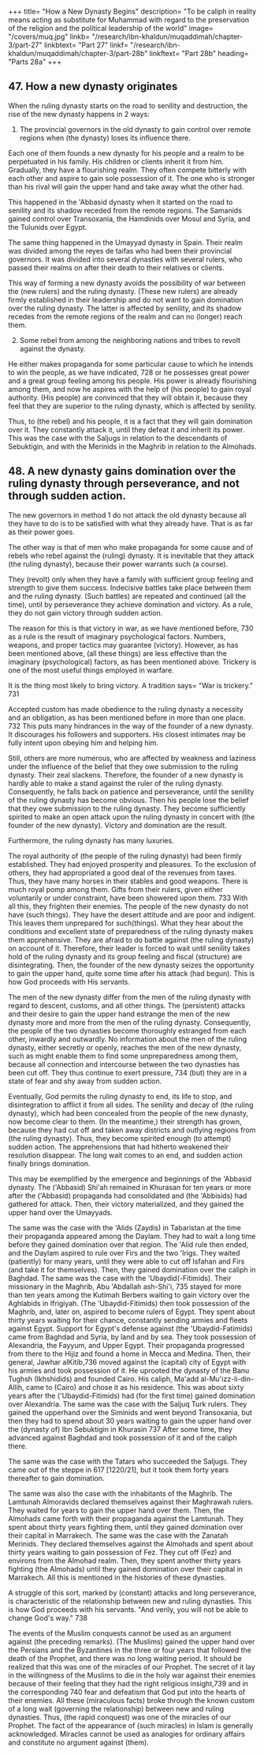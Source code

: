 +++
title= "How a New Dynasty Begins"
description= "To be caliph in reality means acting as substitute for Muhammad with regard to the preservation of the religion and the political leadership of the world"
image= "/covers/muq.jpg"
linkb= "/research/ibn-khaldun/muqaddimah/chapter-3/part-27"
linkbtext= "Part 27"
linkf= "/research/ibn-khaldun/muqaddimah/chapter-3/part-28b"
linkftext= "Part 28b"
heading= "Parts 28a"
+++


## 47. How a new dynasty originates

When the ruling dynasty starts on the road to senility and destruction, the rise of the new dynasty happens in 2 ways:

1. The provincial governors in the old dynasty to gain control over remote regions when (the dynasty) loses its influence there. 

Each one of them founds a new dynasty for his people and a realm to be perpetuated in his family. His children or clients inherit it from him. Gradually, they have a flourishing realm. They often compete bitterly with each other and aspire to gain sole possession of it. The one who is stronger than his rival will gain the upper hand and take away what
the other had.

This happened in the 'Abbasid dynasty when it started on the road to senility and its shadow receded from the remote regions. The Samanids gained control over Transoxania, the Hamdinids over Mosul and Syria, and the Tulunids over Egypt.

The same thing happened in the Umayyad dynasty in Spain. Their realm was divided among the reyes de taifas who had been their provincial governors. It was divided into several dynasties with several rulers, who passed their realms on after their death to their relatives or clients. 

This way of forming a new dynasty avoids the possibility of war between the (new rulers) and the ruling dynasty. (These new rulers) are already firmly established in their leadership and do not want to gain domination over the ruling dynasty. The latter is affected by senility, and its shadow recedes from the remote regions of the realm and can no (longer) reach them.

2. Some rebel from among the neighboring nations and tribes to revolt against the dynasty. 

He either makes propaganda for some particular cause to which he intends to win the people, as we have indicated, 728 or he possesses great power and a great group feeling among his people. His power is already flourishing among them, and now he aspires with the help of (his people) to gain royal authority. (His people) are convinced that they will obtain it, because they feel that they are superior to the ruling dynasty, which is affected by senility. 

Thus, to (the rebel) and his people, it is a fact that they will gain domination over it. They constantly attack it, until they defeat it and inherit its power. This was the case with the Saljugs in relation to the descendants of
Sebuktigin, and with the Merinids in the Maghrib in relation to the Almohads.


## 48. A new dynasty gains domination over the ruling dynasty through perseverance, and not through sudden action.

<!-- We have (just) mentioned that new dynasties originate in two ways. The one
way (is for them to originate) with the governors of outlying regions when the
shadow of the ruling dynasty recedes from those regions and its waves are rolled
back.  -->

The new governors in method 1 do not attack the old dynasty  because all they have to do is to be satisfied with what they already have. That is as far as their power goes. 

The other way is that of men who make propaganda for some cause and of rebels who rebel against the (ruling)
dynasty. It is inevitable that they attack (the ruling dynasty), because their power
warrants such (a course). 

They (revolt) only when they have a family with sufficient group feeling and strength to give them success. Indecisive battles take place between them and the ruling dynasty. (Such battles) are repeated and continued (all the time), until by perseverance they achieve domination and victory. As a rule, they do not gain victory through sudden action.

The reason for this is that victory in war, as we have mentioned before, 730 as a rule is the result of imaginary psychological factors. Numbers, weapons, and proper tactics may guarantee (victory). However, as has been mentioned above, (all these things) are less effective than the imaginary (psychological) factors, as has been mentioned above. Trickery is one of the most useful things employed in warfare. 

It is the thing most likely to bring victory. A tradition says= "War is
trickery." 731

Accepted custom has made obedience to the ruling dynasty a necessity and an obligation, as has been mentioned before in more than one place. 732 This puts many hindrances in the way of the founder of a new dynasty. It discourages his
followers and supporters. His closest intimates may be fully intent upon obeying
him and helping him. 

Still, others are more numerous, who are affected by weakness
and laziness under the influence of the belief that they owe submission to the ruling
dynasty. Their zeal slackens. Therefore, the founder of a new dynasty is hardly able
to make a stand against the ruler of the ruling dynasty. Consequently, he falls back
on patience and perseverance, until the senility of the ruling dynasty has become
obvious. Then his people lose the belief that they owe submission to the ruling
dynasty. They become sufficiently spirited to make an open attack upon the ruling
dynasty in concert with (the founder of the new dynasty). Victory and domination
are the result.

Furthermore, the ruling dynasty has many luxuries. 

The royal authority of
(the people of the ruling dynasty) had been firmly established. They had enjoyed
prosperity and pleasures. To the exclusion of others, they had appropriated a good
deal of the revenues from taxes. Thus, they have many horses in their stables and
good weapons. There is much royal pomp among them. Gifts from their rulers, given
either voluntarily or under constraint, have been showered upon them. 733 With all
this, they frighten their enemies.
The people of the new dynasty do not have (such things). They have the
desert attitude and are poor and indigent. This leaves them unprepared for such(things). What they hear about the conditions and excellent state of preparedness of
the ruling dynasty makes them apprehensive. They are afraid to do battle against (the
ruling dynasty) on account of it. Therefore, their leader is forced to wait until
senility takes hold of the ruling dynasty and its group feeling and fiscal (structure)
are disintegrating. Then, the founder of the new dynasty seizes the opportunity to
gain the upper hand, quite some time after his attack (had begun). This is how God
proceeds with His servants.

The men of the new dynasty differ from the men of the ruling dynasty with
regard to descent, customs, and all other things. The (persistent) attacks and their
desire to gain the upper hand estrange the men of the new dynasty more and more
from the men of the ruling dynasty. Consequently, the people of the two dynasties
become thoroughly estranged from each other, inwardly and outwardly. No
information about the men of the ruling dynasty, either secretly or openly, reaches
the men of the new dynasty, such as might enable them to find some unpreparedness
among them, because all connection and intercourse between the two dynasties has
been cut off. They thus continue to exert pressure, 734 (but) they are in a state of fear
and shy away from sudden action.

Eventually, God permits the ruling dynasty to end, its life to stop, and
disintegration to afflict it from all sides. The senility and decay of (the ruling
dynasty), which had been concealed from the people of the new dynasty, now
become clear to them. (In the meantime,) their strength has grown, because they had
cut off and taken away districts and outlying regions from (the ruling dynasty).
Thus, they become spirited enough (to attempt) sudden action. The apprehensions
that had hitherto weakened their resolution disappear. The long wait comes to an
end, and sudden action finally brings domination.

This may be exemplified by the emergence and beginnings of the 'Abbasid
dynasty. The ('Abbasid) Shi'ah remained in Khurasan for ten years or more after the
('Abbasid) propaganda had consolidated and (the 'Abbisids) had gathered for attack.
Then, their victory materialized, and they gained the upper hand over the
Umayyads.

The same was the case with the 'Alids (Zaydis) in Tabaristan at the time their
propaganda appeared among the Daylam. They had to wait a long time before they
gained domination over that region. The 'Alid rule then ended, and the Daylam
aspired to rule over Firs and the two 'Irigs. They waited (patiently) for many years,
until they were able to cut off Isfahan and Firs (and take it for themselves). Then,
they gained domination over the caliph in Baghdad.
The same was the case with the 'Ubaydid(-Fitimids). Their missionary in the
Maghrib, Abu 'Abdallah ash-Shi'i, 735 stayed for more than ten years among the
Kutimah Berbers waiting to gain victory over the Aghlabids in Ifrigiyah. (The
'Ubaydid-Fitimids) then took possession of the Maghrib, and, later on, aspired to
become rulers of Egypt. They spent about thirty years waiting for their chance,
constantly sending armies and fleets against Egypt. Support for Egypt's defense
against (the 'Ubaydid-Fatimids) came from Baghdad and Syria, by land and by sea.
They took possession of Alexandria, the Fayyum, and Upper Egypt. Their
propaganda progressed from there to the Hijiz and found a home in Mecca and
Medina. Then, their general, Jawhar alKitib,736 moved against the (capital) city of
Egypt with his armies and took possession of it. He uprooted the dynasty of the
Banu Tughsh (Ikhshidids) and founded Cairo. His caliph, Ma'add al-Mu'izz-li-din-
Allih, came to (Cairo) and chose it as his residence. This was about sixty years after
the ('Ubaydid-Fitimids) had (for the first time) gained domination over Alexandria.
The same was the case with the Saljuq Turk rulers. They gained the upperhand over the Siminids and went beyond Transoxania, but then they had to spend about 30 years waiting to gain the upper hand over the (dynasty of) Ibn
Sebuktigin in Khurasin 737 After some time, they advanced against Baghdad and
took possession of it and of the caliph there.

The same was the case with the Tatars who succeeded the Saljugs. They
came out of the steppe in 617 [1220/21], but it took them forty years thereafter to
gain domination.

The same was also the case with the inhabitants of the Maghrib. The
Lamtunah Almoravids declared themselves against their Maghrawah rulers. They
waited for years to gain the upper hand over them. Then, the Almohads came forth
with their propaganda against the Lamtunah. They spent about thirty years fighting
them, until they gained domination over their capital in Marrakech. The same was
the case with the Zanatah Merinids. They declared themselves against the Almohads
and spent about thirty years waiting to gain possession of Fez. They cut off (Fez)
and environs from the Almohad realm. Then, they spent another thirty years fighting
(the Almohads) until they gained domination over their capital in Marrakech. All
this is mentioned in the histories of these dynasties.

A struggle of this sort, marked by (constant) attacks and long perseverance,
is characteristic of the relationship between new and ruling dynasties. This is how
God proceeds with his servants. "And verily, you will not be able to change God's
way." 738

The events of the Muslim conquests cannot be used as an argument against
(the preceding remarks). (The Muslims) gained the upper hand over the Persians and
the Byzantines in the three or four years that followed the death of the Prophet, and
there was no long waiting period. It should be realized that this was one of the
miracles of our Prophet. The secret of it lay in the willingness of the Muslims to die
in the holy war against their enemies because of their feeling that they had the right
religious insight,739 and in the corresponding 740 fear and defeatism that God put
into the hearts of their enemies. All these (miraculous facts) broke through the
known custom of a long wait (governing the relationship) between new and ruling
dynasties. Thus, (the rapid conquest) was one of the miracles of our Prophet. The
fact of the appearance of (such miracles) in Islam is generally acknowledged.
Miracles cannot be used as analogies for ordinary affairs and constitute no argument
against (them).



